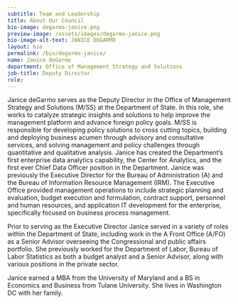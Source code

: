 ```yaml
---
subtitle: Team and Leadership
title: About Our Council
bio-image: degarmo-janice.png
preview-image: /assets/images/degarmo-janice.png
bio-image-alt-text: JANICE DEGARMO
layout: bio
permalink: /bio/degarmo-janice/
name: Janice deGarmo
department: Office of Management Strategy and Solutions 
job-title: Deputy Director
role: 
---
```

  Janice deGarmo serves as the Deputy Director in the Office of Management Strategy and Solutions (M/SS) at the Department of State. In this role, she works to catalyze strategic insights and solutions to help improve the management platform and advance foreign policy goals. M/SS is responsible for developing policy solutions to cross cutting topics, building and deploying business acumen through advisory and consultative services, and solving management and policy challenges through quantitative and qualitative analysis. Janice has created the Department’s first enterprise data analytics capability, the Center for Analytics, and the first ever Chief Data Officer position in the Department. Janice was previously the Executive Director for the Bureau of Administration (A) and the Bureau of Information Resource Management (IRM). The Executive Office provided management operations to include strategic planning and evaluation, budget execution and formulation, contract support, personnel and human resources, and application IT development for the enterprise, specifically focused on business process management. 
  
  Prior to serving as the Executive Director Janice served in a variety of roles within the Department of State, including work in the A Front Office (A/FO) as a Senior Advisor overseeing the Congressional and public affairs portfolio. She previously worked for the Department of Labor, Bureau of Labor Statistics as both a budget analyst and a Senior Advisor, along with various positions in the private sector.  
 
  Janice earned a MBA from the University of Maryland and a BS in Economics and Business from Tulane University. She lives in Washington DC with her family.